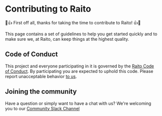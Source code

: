 # Contributing to Raito

:tada::thumbsup: First off all, thanks for taking the time to contribute to Raito!  :thumbsup::tada:

This page contains a set of guidelines to help you get started quickly and to make sure we, at Raito, can keep things at the highest quality.

## Code of Conduct
This project and everyone participating in it is governed by the [Raito Code of Conduct](CODE_OF_CONDUCT.md). By participating you are expected to uphold this code. Please report unacceptable behavior [to us](mailto:support@raito.io). 

## Joining the community
Have a question or simply want to have a chat with us? We're welcoming you to our [Community Slack Channel](https://join.slack.com/t/raitocommunity/shared_invite/zt-13ti14ezm-RsGFyJq4FU9IEfjqg_POag)
